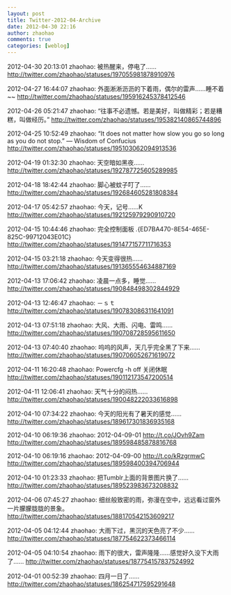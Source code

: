 ```yaml
---
layout: post
title: Twitter-2012-04-Archive
date: 2012-04-30 22:16
author: zhaohao
comments: true
categories: [weblog]
---
```

2012-04-30 20:13:01
zhaohao: 被热醒来，停电了……
http://twitter.com/zhaohao/statuses/197055981878910976

2012-04-27 16:44:07
zhaohao: 外面淅淅沥沥的下着雨，偶尔的雷声……睡不着~~
http://twitter.com/zhaohao/statuses/195916245378412546

2012-04-26 05:21:47
zhaohao: “往事不必遗憾。若是美好，叫做精彩；若是糟糕，叫做经历。”
http://twitter.com/zhaohao/statuses/195382140865744896

2012-04-25 10:52:49
zhaohao: “It does not matter how slow you go so long as you do not stop.” — Wisdom of Confucius
http://twitter.com/zhaohao/statuses/195103062094913536

2012-04-19 01:32:30
zhaohao: 天空暗如黑夜……
http://twitter.com/zhaohao/statuses/192787725605289985

2012-04-18 18:42:44
zhaohao: 脚心被蚊子叮了……
http://twitter.com/zhaohao/statuses/192684605281808384

2012-04-17 05:42:57
zhaohao: 今天，记号……K
http://twitter.com/zhaohao/statuses/192125979290910720

2012-04-15 10:44:46
zhaohao: 完全控制面板 .{ED7BA470-8E54-465E-825C-99712043E01C}
http://twitter.com/zhaohao/statuses/191477157711716353

2012-04-15 03:21:18
zhaohao: 今天变得很热……
http://twitter.com/zhaohao/statuses/191365554634887169

2012-04-13 17:06:42
zhaohao: 凌晨一点多，睡觉……
http://twitter.com/zhaohao/statuses/190848498302844929

2012-04-13 12:46:47
zhaohao: －ｓｔ
http://twitter.com/zhaohao/statuses/190783086311641091

2012-04-13 07:51:18
zhaohao: 大风、大雨、闪电、雷鸣……
http://twitter.com/zhaohao/statuses/190708728595611650

2012-04-13 07:40:40
zhaohao: 呜呜的风声，天几乎完全黑了下来……
http://twitter.com/zhaohao/statuses/190706052671619072

2012-04-11 16:20:48
zhaohao: Powercfg -h off 关闭休眠
http://twitter.com/zhaohao/statuses/190112173547200514

2012-04-11 12:06:41
zhaohao: 天气十分的闷热……
http://twitter.com/zhaohao/statuses/190048222033616898

2012-04-10 07:34:22
zhaohao: 今天的阳光有了暑天的感觉……
http://twitter.com/zhaohao/statuses/189617301836935168

2012-04-10 06:19:36
zhaohao: 2012-04-09-01 http://t.co/JOvh9Zam
http://twitter.com/zhaohao/statuses/189598485878816768

2012-04-10 06:19:16
zhaohao: 2012-04-09-00 http://t.co/kRzgrmwC
http://twitter.com/zhaohao/statuses/189598400394706944

2012-04-10 01:23:33
zhaohao: 把Tumblr上面的背景图片换了……
http://twitter.com/zhaohao/statuses/189523983673208832

2012-04-06 07:45:27
zhaohao: 细丝般致密的雨，弥漫在空中，远远看过窗外一片朦朦胧胧的景象。
http://twitter.com/zhaohao/statuses/188170542153609217

2012-04-05 04:12:44
zhaohao: 大雨下过，黑沉的天色亮了不少……
http://twitter.com/zhaohao/statuses/187754622373466114

2012-04-05 04:10:54
zhaohao: 雨下的很大，雷声隆隆……感觉好久没下大雨了……
http://twitter.com/zhaohao/statuses/187754157837524992

2012-04-01 00:52:39
zhaohao: 四月一日了……
http://twitter.com/zhaohao/statuses/186254717595291648
